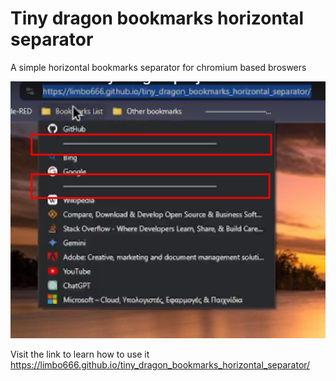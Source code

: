# Tiny dragon bookmarks horizontal separator
A simple horizontal bookmarks separator for chromium based broswers <br>

![Example](images/example.png?raw=true "Usage example")

Visit the link to learn how to use it
https://limbo666.github.io/tiny_dragon_bookmarks_horizontal_separator/


